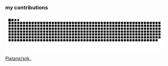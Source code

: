### my contributions   
<picture>
  <source media="(prefers-color-scheme: dark)" srcset="https://raw.githubusercontent.com/songxiaoyuwyze/songxiaoyuwyze/output/github-contribution-grid-snake-dark.svg">
  <source media="(prefers-color-scheme: light)" srcset="https://raw.githubusercontent.com/songxiaoyuwyze/songxiaoyuwyze/output/github-contribution-grid-snake.svg">
  <img alt="github contribution grid snake animation" src="https://raw.githubusercontent.com/songxiaoyuwyze/songxiaoyuwyze/output/github-contribution-grid-snake.svg">
</picture>

[Platane/snk](https://github.com/Platane/snk)_

